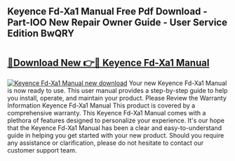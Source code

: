 ## Keyence Fd-Xa1 Manual Free Pdf Download - Part-IOO New Repair Owner Guide - User Service Edition BwQRY

# <h2><a href="http://bc16619.oget.top/?id=Keyence+Fd-Xa1+Manual">🔗Download New 👉🔴 Keyence Fd-Xa1 Manual</a></h2>

[![Keyence Fd-Xa1 Manual new download](https://i.imgur.com/5g1atiW.png)](http://bc16619.oget.top/?id=Keyence+Fd-Xa1+Manual)
Your new Keyence Fd-Xa1 Manual is now ready to use. This user manual provides a step-by-step guide to help you install, operate, and maintain your product. Please Review the Warranty Information Keyence Fd-Xa1 Manual This product is covered by a comprehensive warranty. This Keyence Fd-Xa1 Manual comes with a plethora of features designed to personalize your experience. It's our hope that the Keyence Fd-Xa1 Manual has been a clear and easy-to-understand guide in helping you get started with your new product. Should you require any assistance or clarification, please do not hesitate to contact our customer support team.
